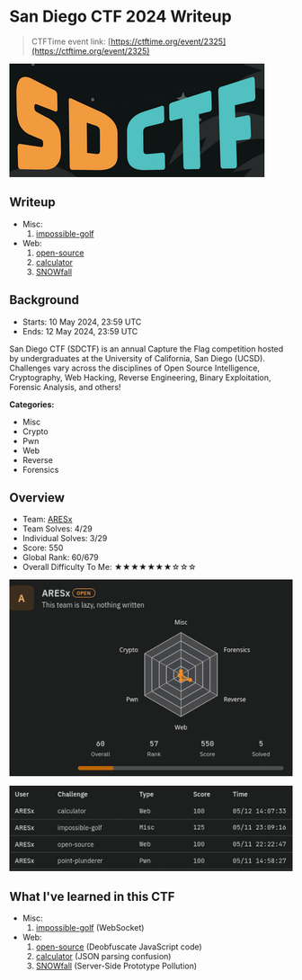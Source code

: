 # San Diego CTF 2024 Writeup

> CTFTime event link: [https://ctftime.org/event/2325](https://ctftime.org/event/2325)

![](https://raw.githubusercontent.com/siunam321/CTF-Writeups/main/San-Diego-CTF-2024/images/banner.png)

## Writeup

- Misc:
    1. [impossible-golf](https://siunam321.github.io/ctf/San-Diego-CTF-2024/Misc/impossible-golf/)
- Web:
    1. [open-source](https://siunam321.github.io/ctf/San-Diego-CTF-2024/Web/open-source/)
    2. [calculator](https://siunam321.github.io/ctf/San-Diego-CTF-2024/Web/calculator/)
    3. [SNOWfall](https://siunam321.github.io/ctf/San-Diego-CTF-2024/Web/SNOWfall/)

## Background

- Starts: 10 May 2024, 23:59 UTC
- Ends: 12 May 2024, 23:59 UTC

San Diego CTF (SDCTF) is an annual Capture the Flag competition hosted by undergraduates at the University of California, San Diego (UCSD). Challenges vary across the disciplines of Open Source Intelligence, Cryptography, Web Hacking, Reverse Engineering, Binary Exploitation, Forensic Analysis, and others!

**Categories:**

- Misc
- Crypto
- Pwn
- Web
- Reverse
- Forensics

## Overview

- Team: [ARESx](https://ctftime.org/team/128734)
- Team Solves: 4/29
- Individual Solves: 3/29
- Score: 550
- Global Rank: 60/679
- Overall Difficulty To Me: ★★★★★★★☆☆☆

![](https://raw.githubusercontent.com/siunam321/CTF-Writeups/main/San-Diego-CTF-2024/images/score.png)

![](https://raw.githubusercontent.com/siunam321/CTF-Writeups/main/San-Diego-CTF-2024/images/solves.png)

## What I've learned in this CTF
- Misc:
    1. [impossible-golf](https://siunam321.github.io/ctf/San-Diego-CTF-2024/Misc/impossible-golf/) (WebSocket)
- Web:
    1. [open-source](https://siunam321.github.io/ctf/San-Diego-CTF-2024/Web/open-source/) (Deobfuscate JavaScript code)
    2. [calculator](https://siunam321.github.io/ctf/San-Diego-CTF-2024/Web/calculator/) (JSON parsing confusion)
    3. [SNOWfall](https://siunam321.github.io/ctf/San-Diego-CTF-2024/Web/SNOWfall/) (Server-Side Prototype Pollution)